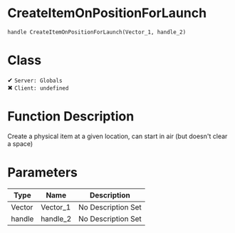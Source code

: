 # CreateItemOnPositionForLaunch
```
handle CreateItemOnPositionForLaunch(Vector_1, handle_2)
```
# Class
✔ `Server: Globals`  
✖ `Client: undefined`  

# Function Description
Create a physical item at a given location, can start in air (but doesn't clear a space)
# Parameters
Type|Name|Description
--|--|--
Vector|Vector_1|No Description Set
handle|handle_2|No Description Set
